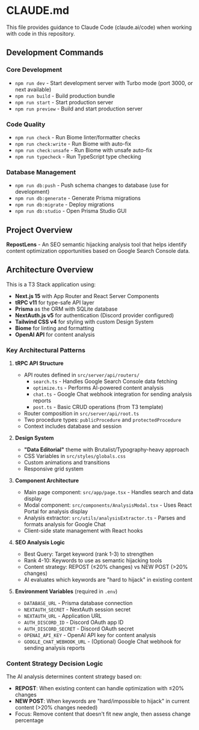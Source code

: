 # CLAUDE.md

This file provides guidance to Claude Code (claude.ai/code) when working with code in this repository.

## Development Commands

### Core Development
- `npm run dev` - Start development server with Turbo mode (port 3000, or next available)
- `npm run build` - Build production bundle
- `npm run start` - Start production server
- `npm run preview` - Build and start production server

### Code Quality
- `npm run check` - Run Biome linter/formatter checks
- `npm run check:write` - Run Biome with auto-fix
- `npm run check:unsafe` - Run Biome with unsafe auto-fix
- `npm run typecheck` - Run TypeScript type checking

### Database Management
- `npm run db:push` - Push schema changes to database (use for development)
- `npm run db:generate` - Generate Prisma migrations
- `npm run db:migrate` - Deploy migrations
- `npm run db:studio` - Open Prisma Studio GUI

## Project Overview

**RepostLens** - An SEO semantic hijacking analysis tool that helps identify content optimization opportunities based on Google Search Console data.

## Architecture Overview

This is a T3 Stack application using:
- **Next.js 15** with App Router and React Server Components
- **tRPC v11** for type-safe API layer
- **Prisma** as the ORM with SQLite database
- **NextAuth.js v5** for authentication (Discord provider configured)
- **Tailwind CSS v4** for styling with custom Design System
- **Biome** for linting and formatting
- **OpenAI API** for content analysis

### Key Architectural Patterns

1. **tRPC API Structure**
   - API routes defined in `src/server/api/routers/`
     - `search.ts` - Handles Google Search Console data fetching
     - `optimize.ts` - Performs AI-powered content analysis
     - `chat.ts` - Google Chat webhook integration for sending analysis reports
     - `post.ts` - Basic CRUD operations (from T3 template)
   - Router composition in `src/server/api/root.ts`
   - Two procedure types: `publicProcedure` and `protectedProcedure`
   - Context includes database and session

2. **Design System**
   - **"Data Editorial"** theme with Brutalist/Typography-heavy approach
   - CSS Variables in `src/styles/globals.css`
   - Custom animations and transitions
   - Responsive grid system

3. **Component Architecture**
   - Main page component: `src/app/page.tsx` - Handles search and data display
   - Modal component: `src/components/AnalysisModal.tsx` - Uses React Portal for analysis display
   - Analysis extractor: `src/utils/analysisExtractor.ts` - Parses and formats analysis for Google Chat
   - Client-side state management with React hooks

4. **SEO Analysis Logic**
   - Best Query: Target keyword (rank 1-3) to strengthen
   - Rank 4-10: Keywords to use as semantic hijacking tools
   - Content strategy: REPOST (≤20% changes) vs NEW POST (>20% changes)
   - AI evaluates which keywords are "hard to hijack" in existing content

5. **Environment Variables** (required in `.env`)
   - `DATABASE_URL` - Prisma database connection
   - `NEXTAUTH_SECRET` - NextAuth session secret
   - `NEXTAUTH_URL` - Application URL
   - `AUTH_DISCORD_ID` - Discord OAuth app ID
   - `AUTH_DISCORD_SECRET` - Discord OAuth secret
   - `OPENAI_API_KEY` - OpenAI API key for content analysis
   - `GOOGLE_CHAT_WEBHOOK_URL` - (Optional) Google Chat webhook for sending analysis reports

### Content Strategy Decision Logic

The AI analysis determines content strategy based on:
- **REPOST**: When existing content can handle optimization with ≤20% changes
- **NEW POST**: When keywords are "hard/impossible to hijack" in current content (>20% changes needed)
- Focus: Remove content that doesn't fit new angle, then assess change percentage